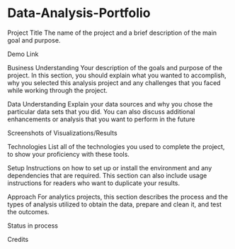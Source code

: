 # Data-Analysis-Portfolio
Project Title
The name of the project and a brief description of the main goal and purpose.

Demo Link


Business Understanding
Your description of the goals and purpose of the project. In this section, you should explain what you wanted to accomplish,
why you selected this analysis project and any challenges that you faced while working through the project.

Data Understanding
Explain your data sources and why you chose the particular data sets that you did. You can also discuss additional enhancements or analysis that you want to perform in the future

Screenshots of Visualizations/Results

Technologies
List all of the technologies you used to complete the project, to show your proficiency with these tools.

Setup
Instructions on how to set up or install the environment and any dependencies that are required. This section can also include usage instructions for readers who want to duplicate your results.

Approach
For analytics projects, this section describes the process and the types of analysis utilized to obtain the data, prepare and clean it, and test the outcomes.

Status
in process

Credits
